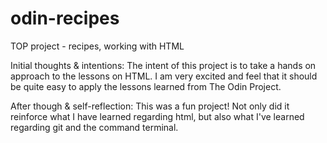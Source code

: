 # odin-recipes
TOP project - recipes, working with HTML

Initial thoughts & intentions:
    The intent of this project is to take a hands on approach to the lessons on HTML. I am very excited and feel that it should be quite easy to apply the lessons learned from The Odin Project. 

After though & self-reflection:
    This was a fun project! Not only did it reinforce what I have learned regarding html, but also what I've learned regarding git and the command terminal. 